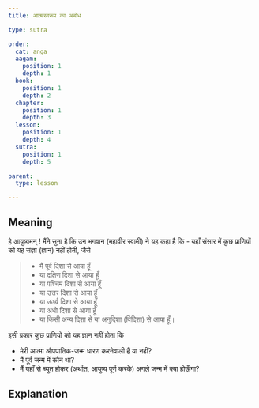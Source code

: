 ```yaml
---
title: आत्मस्वरूप का अबोध

type: sutra

order:
  cat: anga
  aagam: 
    position: 1
    depth: 1
  book: 
    position: 1
    depth: 2
  chapter: 
    position: 1
    depth: 3
  lesson: 
    position: 1
    depth: 4
  sutra: 
    position: 1
    depth: 5

parent:
  type: lesson

---
```


## Meaning
हे आयुष्यमन् ! मैंने सुना है कि उन भगवान (महावीर स्वामी) ने यह कहा है कि - यहाँ संसार में कुछ प्राणियों को यह संज्ञा (ज्ञान) नहीं होती, जैसे
> - मैं पूर्व दिशा से आया हूँ 
> - या दक्षिण दिशा से आया हूँ 
> - या पश्चिम दिशा से आया हूँ 
> - या उत्तर दिशा से आया हूँ 
> - या ऊर्ध्व दिशा से आया हूँ 
> - या अधो दिशा से आया हूँ 
> - या किसी अन्य दिशा से या अनुदिशा (विदिशा) से आया हूँ।

इसी प्रकार कुछ प्राणियों को यह ज्ञान नहीं होता कि 
- मेरी आत्मा औपपातिक-जन्म धारण करनेवाली है या नहीं? 
- मैं पूर्व जन्म में कौन था? 
- मैं यहाँ से च्युत होकर (अर्थात, आयुष्य पूर्ण करके) अगले जन्म में क्या होऊँगा? 

<!-- हे आयुष्यमान, मैंने सुना है कि भगवान महावीर स्वामी ने इस प्रकार कहा है कि - इस संसार में कितने ही प्राणियों को यह ज्ञान नहीं होता हैं कि - मैं पूर्व दिशा से आया हूँ या दक्षिण दिशा से आया हूँ या पश्चिम दिशा से आया हूँ या उत्तर दिशा से आया हूँ या ऊर्ध्व दिशा से आया हूँ या अधो दिशा से आया हूँ या कोई अन्य दिशा से या विदिशा से आया हूँ।

किसी प्राणी को यह ज्ञान भी नहीं होता है कि - मेरी आत्मा औपपातिक-जन्म धारण करनेवाली है या नहीं, मैं कहाँ से च्यवन करके यहाँ पर आया हूँ, और यह आयुष्य पूर्ण करके परलोक में कहा जाऊँगा।  -->

## Explanation